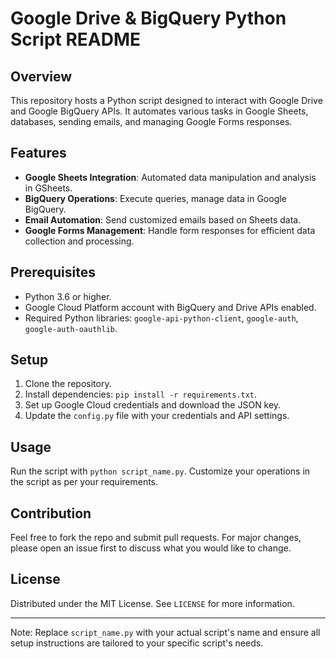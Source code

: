 # Google Drive & BigQuery Python Script README

## Overview
This repository hosts a Python script designed to interact with Google Drive and Google BigQuery APIs. It automates various tasks in Google Sheets, databases, sending emails, and managing Google Forms responses.

## Features
- **Google Sheets Integration**: Automated data manipulation and analysis in GSheets.
- **BigQuery Operations**: Execute queries, manage data in Google BigQuery.
- **Email Automation**: Send customized emails based on Sheets data.
- **Google Forms Management**: Handle form responses for efficient data collection and processing.

## Prerequisites
- Python 3.6 or higher.
- Google Cloud Platform account with BigQuery and Drive APIs enabled.
- Required Python libraries: `google-api-python-client`, `google-auth`, `google-auth-oauthlib`.

## Setup
1. Clone the repository.
2. Install dependencies: `pip install -r requirements.txt`.
3. Set up Google Cloud credentials and download the JSON key.
4. Update the `config.py` file with your credentials and API settings.

## Usage
Run the script with `python script_name.py`. Customize your operations in the script as per your requirements.

## Contribution
Feel free to fork the repo and submit pull requests. For major changes, please open an issue first to discuss what you would like to change.

## License
Distributed under the MIT License. See `LICENSE` for more information.

---

Note: Replace `script_name.py` with your actual script's name and ensure all setup instructions are tailored to your specific script's needs.
